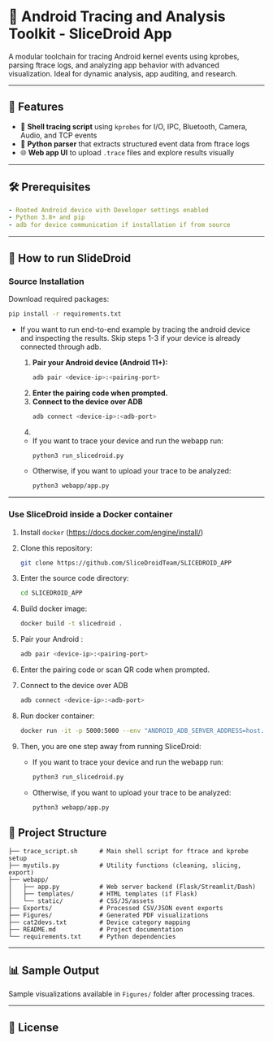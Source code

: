 # 📱 Android Tracing and Analysis Toolkit - SliceDroid App

A modular toolchain for tracing Android kernel events using kprobes, parsing ftrace logs, and analyzing app behavior with advanced visualization. Ideal for dynamic analysis, app auditing, and research.

---

## 🚀 Features

- 🐚 **Shell tracing script** using `kprobes` for I/O, IPC, Bluetooth, Camera, Audio, and TCP events
- 🧠 **Python parser** that extracts structured event data from ftrace logs
- 🌐 **Web app UI** to upload `.trace` files and explore results visually

---

## 🛠️ Prerequisites
```yaml
- Rooted Android device with Developer settings enabled
- Python 3.8+ and pip
- adb for device communication if installation if from source
```

---

## 🏃 How to run SlideDroid

### Source Installation
Download required packages:
```bash
pip install -r requirements.txt
```
* If you want to run end-to-end example by tracing the android device and inspecting the results.
Skip steps 1-3 if your device is already connected through adb.


    1. **Pair your Android device (Android 11+):**  
        ```bash
        adb pair <device-ip>:<pairing-port>
        ```
    2. **Enter the pairing code when prompted.**
    3. **Connect to the device over ADB**
        ```bash
        adb connect <device-ip>:<adb-port>
        ```
    4. 
    * If you want to trace your device and run the webapp run:
        ```bash
        python3 run_slicedroid.py
        ```
    * Otherwise, if you want to upload your trace to be analyzed:
        ```bash
        python3 webapp/app.py
        ```
---

### Use SliceDroid inside a Docker container

1. Install `docker` (https://docs.docker.com/engine/install/)

2. Clone this repository:
      ```bash
      git clone https://github.com/SliceDroidTeam/SLICEDROID_APP
      ```

3. Enter the source code directory:

      ```bash
      cd SLICEDROID_APP
      ```

4.  Build docker image:
    ```bash
    docker build -t slicedroid .
    ```
5. Pair your Android :
    ```bash
    adb pair <device-ip>:<pairing-port>
    ```

6. Enter the pairing code or scan QR code when prompted.

7. Connect to the device over ADB
    ```bash
    adb connect <device-ip>:<adb-port>
    ```

8. Run docker container:
    ```bash
    docker run -it -p 5000:5000 --env "ANDROID_ADB_SERVER_ADDRESS=host.docker.internal"--add-host=host.docker.internal:host-gateway slicedroid
    ```

9. Then, you are one step away from running SliceDroid:
    * If you want to trace your device and run the webapp run:
        ```bash
        python3 run_slicedroid.py
        ```
    * Otherwise, if you want to upload your trace to be analyzed:
        ```bash
        python3 webapp/app.py
        ```


## 📁 Project Structure
```
├── trace_script.sh      # Main shell script for ftrace and kprobe setup
├── myutils.py           # Utility functions (cleaning, slicing, export)
├── webapp/
│   ├── app.py           # Web server backend (Flask/Streamlit/Dash)
│   ├── templates/       # HTML templates (if Flask)
│   └── static/          # CSS/JS/assets
├── Exports/             # Processed CSV/JSON event exports
├── Figures/             # Generated PDF visualizations
├── cat2devs.txt         # Device category mapping
├── README.md            # Project documentation
└── requirements.txt     # Python dependencies
```

---


## 📊 Sample Output
Sample visualizations available in `Figures/` folder after processing traces.

---

## 📄 License
```

```

